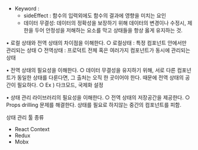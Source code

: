 
- Keyword : 
	- sideEffect : 함수의 입력외에도 함수의 결과에 영향을 미치는 요인
	- 데이터 무결성: 데이터의 정확성을 보장하기 위해 데이터의 변경이나 수정시, 제한을 두어 안정성을 저해하는 요소를 막고 상태들을 항상 옳게 유지하는 것.


• 로컬 상태와 전역 상태의 차이점을 이해한다.
	○ 로컬상태 : 특정 컴포넌트 안에서만 관리되는 상태 
	○ 전역상태 : 프로덕트 전체 혹은 여러가지 컴포넌트가 동시에 관리되는 상태
		 
• 전역 상태의 필요성을 이해한다.
	○ 데이터 무결성을 유지하기 위해, 서로 다른 컴포넌트가 동일한 상태를 다룬다면, 그 출처는 오직 한 곳이어야 한다. 때문에 전역 상태의 공간이 필요하다. 
	○ Ex ) 다크모드, 국제화 설정 
	
• 상태 관리 라이브러리의 필요성을 이해한다.
	○ 전역 상태의 저장공간을 제공한다.
	○ Props drilling 문제를 해결한다.
	 상태를 필요로 하지않는 중간의 컴포넌트를 피함.

상태 관리 툴 종류 
- React Context 
- Redux 
- Mobx